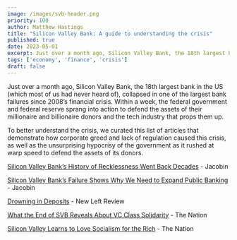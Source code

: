 ```yaml
---
image: /images/svb-header.png
priority: 100
author: Matthew Hastings
title: "Silicon Valley Bank: A guide to understanding the crisis"
published: true
date: 2023-05-01
excerpt: Just over a month ago, Silicon Valley Bank, the 18th largest bank in the US (which most of us had never heard of), collapsed in one of the largest bank failures since 2008’s financial crisis.
tags: ['economy', 'finance', 'crisis']
draft: false
---
```


Just over a month ago, Silicon Valley Bank, the 18th largest bank in the US (which most of us had never heard of), collapsed in one of the largest bank failures since 2008’s financial crisis. Within a week, the federal government and federal reserve sprang into action to defend the assets of their millionaire and billionaire donors and the tech industry that props them up.

To better understand the crisis, we curated this list of articles that demonstrate how corporate greed and lack of regulation caused this crisis, as well as the unsurprising hypocrisy of the government as it rushed at warp speed to defend the assets of its donors.

[Silicon Valley Bank’s History of Recklessness Went Back Decades](https://jacobin.com/2023/04/silicon-valley-banks-history-loans-risk-regulators) - Jacobin

[Silicon Valley Bank’s Failure Shows Why We Need to Expand Public Banking](https://jacobin.com/2023/03/silicon-valley-bank-collapse-public-banking-north-dakota) - Jacobin

[Drowning in Deposits](https://newleftreview.org/sidecar/posts/drowning-in-deposits?pc=1506) - New Left Review

[What the End of SVB Reveals About VC Class Solidarity](https://www.thenation.com/article/economy/svb-bank-interest-rates/) - The Nation

[Silicon Valley Learns to Love Socialism for the Rich](https://www.thenation.com/article/economy/svb-failure-socialism-rich/tnamp/) - The Nation